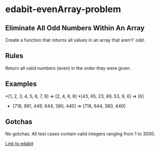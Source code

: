 # edabit-evenArray-problem

## Eliminate All Odd Numbers Within An Array
Create a function that returns all values in an array that aren't' odd.

## Rules
Return all valid numbers (even) in the order they were given.

## Examples
*[1, 2, 3, 4, 5, 6, 7, 8] => [2, 4, 6, 8]
*[43, 65, 23, 89, 53, 9, 6] => [6]
* [718, 991, 449, 644, 380, 440] => [718, 644, 380, 440]

## Gotchas
No gotchas. All test cases contain valid integers ranging from 1 to 3000.

[Link to edabit](https://edabit.com/challenge/uJ9K3HtbjHoDGXKhg)
